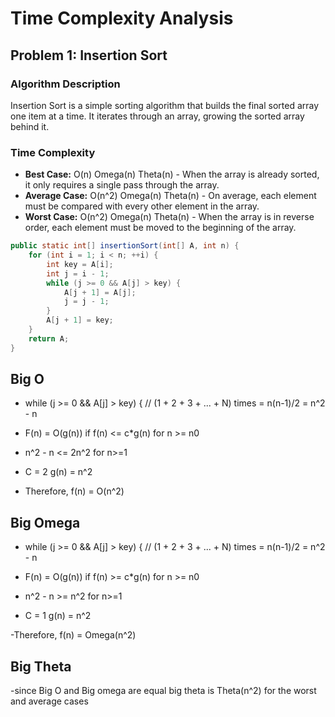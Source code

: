 # Time Complexity Analysis

## Problem 1: Insertion Sort

### Algorithm Description
Insertion Sort is a simple sorting algorithm that builds the final sorted array one item at a time. It iterates through an array, growing the sorted array behind it.

### Time Complexity
- **Best Case:** O(n) Omega(n) Theta(n) - When the array is already sorted, it only requires a single pass through the array.
- **Average Case:** O(n^2)  Omega(n) Theta(n) - On average, each element must be compared with every other element in the array.
- **Worst Case:** O(n^2)  Omega(n) Theta(n) - When the array is in reverse order, each element must be moved to the beginning of the array.



```java
public static int[] insertionSort(int[] A, int n) {
    for (int i = 1; i < n; ++i) {
        int key = A[i];
        int j = i - 1;
        while (j >= 0 && A[j] > key) {
            A[j + 1] = A[j];
            j = j - 1;
        }
        A[j + 1] = key;
    }
    return A;
}
```


## Big O
- while (j >= 0 && A[j] > key) {      // (1 + 2 + 3 + ... + N) times = n(n-1)/2 = n^2 - n

- F(n) = O(g(n)) if f(n) <= c*g(n) for n >= n0

- n^2 - n <= 2n^2 for n>=1

- C = 2 g(n) = n^2  

- Therefore, f(n) = O(n^2) 

## Big Omega
- while (j >= 0 && A[j] > key) {      // (1 + 2 + 3 + ... + N) times = n(n-1)/2 = n^2 - n

- F(n) = O(g(n)) if f(n) >= c*g(n) for n >= n0

- n^2 - n >= n^2 for n>=1

- C = 1 g(n) = n^2  

-Therefore, f(n) = Omega(n^2) 

## Big Theta
-since Big O and Big omega are equal big theta is Theta(n^2) for the worst and average cases
